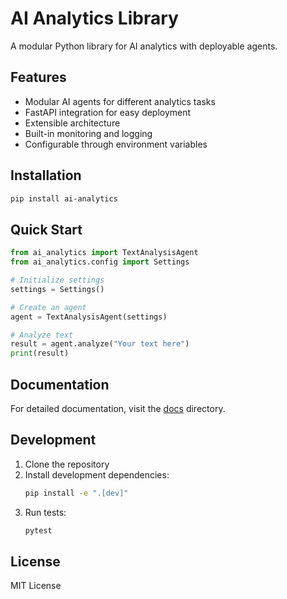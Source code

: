 # AI Analytics Library

A modular Python library for AI analytics with deployable agents.

## Features

- Modular AI agents for different analytics tasks
- FastAPI integration for easy deployment
- Extensible architecture
- Built-in monitoring and logging
- Configurable through environment variables

## Installation

```bash
pip install ai-analytics
```

## Quick Start

```python
from ai_analytics import TextAnalysisAgent
from ai_analytics.config import Settings

# Initialize settings
settings = Settings()

# Create an agent
agent = TextAnalysisAgent(settings)

# Analyze text
result = agent.analyze("Your text here")
print(result)
```

## Documentation

For detailed documentation, visit the [docs](./docs) directory.

## Development

1. Clone the repository
2. Install development dependencies:
   ```bash
   pip install -e ".[dev]"
   ```
3. Run tests:
   ```bash
   pytest
   ```

## License

MIT License